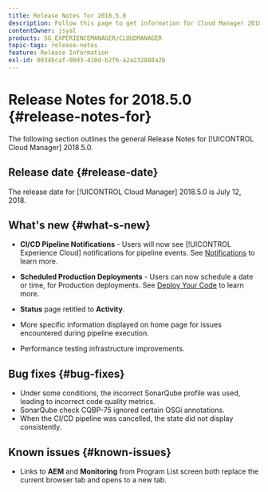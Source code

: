 ```yaml
---
title: Release Notes for 2018.5.0
description: Follow this page to get information for Cloud Manager 2018.5.0.
contentOwner: jsyal
products: SG_EXPERIENCEMANAGER/CLOUDMANAGER
topic-tags: release-notes
feature: Release Information
exl-id: 0034bcaf-00d3-410d-b2f6-a2a232888a2b
---
```

# Release Notes for 2018.5.0 {#release-notes-for}

The following section outlines the general Release Notes for [!UICONTROL Cloud Manager] 2018.5.0.

## Release date {#release-date}

The release date for [!UICONTROL Cloud Manager] 2018.5.0 is July 12, 2018.

## What's new {#what-s-new}

* **CI/CD Pipeline Notifications** - Users will now see [!UICONTROL Experience Cloud] notifications for pipeline events. See [Notifications](/help/using/notifications.md) to learn more.  

* **Scheduled Production Deployments** - Users can now schedule a date or time, for Production deployments. See [Deploy Your Code](/help/using/code-deployment.md) to learn more.  

* **Status** page retitled to **Activity**.

* More specific information displayed on home page for issues encountered during pipeline execution.
* Performance testing infrastructure improvements.

## Bug fixes {#bug-fixes}

* Under some conditions, the incorrect SonarQube profile was used, leading to incorrect code quality metrics.
* SonarQube check CQBP-75 ignored certain OSGi annotations.
* When the CI/CD pipeline was cancelled, the state did not display consistently.

## Known issues {#known-issues}

* Links to **AEM** and **Monitoring** from Program List screen both replace the current browser tab and opens to a new tab.
